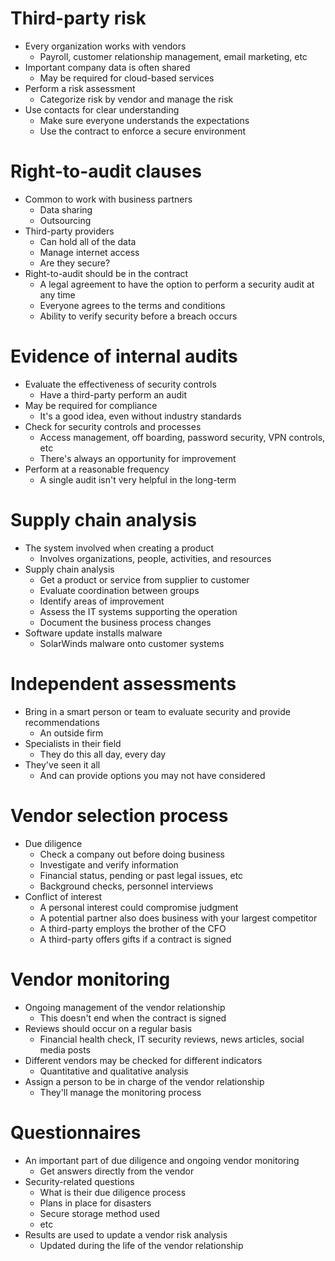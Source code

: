 # Third-party risk
- Every organization works with vendors
	- Payroll, customer relationship management, email marketing, etc
- Important company data is often shared
	- May be required for cloud-based services
- Perform a risk assessment
	- Categorize risk by vendor and manage the risk
- Use contacts for clear understanding
	- Make sure everyone understands the expectations
	- Use the contract to enforce a secure environment
# Right-to-audit clauses
- Common to work with business partners
	- Data sharing
	- Outsourcing
- Third-party providers
	- Can hold all of the data
	- Manage internet access
	- Are they secure?
- Right-to-audit should be in the contract
	- A legal agreement to have the option to perform a security audit at any time
	- Everyone agrees to the terms and conditions
	- Ability to verify security before a breach occurs
# Evidence of internal audits
- Evaluate the effectiveness of security controls
	- Have a third-party perform an audit
- May be required for compliance
	- It's a good idea, even without industry standards
- Check for security controls and processes
	- Access management, off boarding, password security, VPN controls, etc
	- There's always an opportunity for improvement
- Perform at a reasonable frequency
	- A single audit isn't very helpful in the long-term
# Supply chain analysis
- The system involved when creating a product
	- Involves organizations, people, activities, and resources
- Supply chain analysis
	- Get a product or service from supplier to customer
	- Evaluate coordination between groups
	- Identify areas of improvement
	- Assess the IT systems supporting the operation
	- Document the business process changes
- Software update installs malware
	- SolarWinds malware onto customer systems
# Independent assessments
- Bring in a smart person or team to evaluate security and provide recommendations
	- An outside firm
- Specialists in their field
	- They do this all day, every day
- They've seen it all
	- And can provide options you may not have considered
# Vendor selection process
- Due diligence
	- Check a company out before doing business
	- Investigate and verify information
	- Financial status, pending or past legal issues, etc
	- Background checks, personnel interviews
- Conflict of interest
	- A personal interest could compromise judgment
	- A potential partner also does business with your largest competitor
	- A third-party employs the brother of the CFO
	- A third-party offers gifts if a contract is signed
# Vendor monitoring
- Ongoing management of the vendor relationship
	- This doesn't end when the contract is signed
- Reviews should occur on a regular basis
	- Financial health check, IT security reviews, news articles, social media posts
- Different vendors may be checked for different indicators
	- Quantitative and qualitative analysis
- Assign a person to be in charge of the vendor relationship
	- They'll manage the monitoring process
# Questionnaires
- An important part of due diligence and ongoing vendor monitoring
	- Get answers directly from the vendor
- Security-related questions
	- What is their due diligence process
	- Plans in place for disasters
	- Secure storage method used
	- etc
- Results are used to update a vendor risk analysis
	- Updated during the life of the vendor relationship